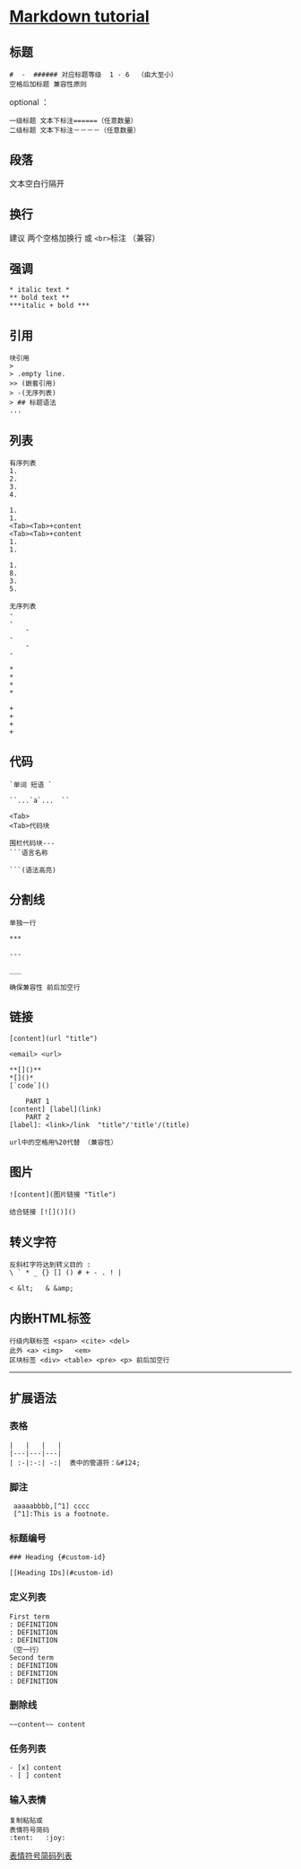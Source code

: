 # [Markdown tutorial](https://markdown.com.cn/basic-syntax/headings.html)

## 标题
```
#  -  ###### 对应标题等级  1 - 6  （由大至小）
空格后加标题 兼容性原则
```
optional ：
```
一级标题 文本下标注======（任意数量）
二级标题 文本下标注－－－－（任意数量）
```
## 段落
文本空白行隔开
## 换行
建议 两个空格加换行 或 `<br>`标注 （兼容）
## 强调
```
* italic text *
** bold text **
***italic + bold ***
```
## 引用
```
块引用
>
> .empty line.
>> (嵌套引用)
> -(无序列表)
> ## 标题语法
...
```
## 列表
```
有序列表
1.
2.
3.
4.

1.
1.
<Tab><Tab>+content
<Tab><Tab>+content
1.
1.

1.
8.
3.
5.

无序列表
- 
- 
	-
- 
	-
- 

* 
* 
* 
* 

+
+
+ 
+ 

```

## 代码
```
`单词 短语 `

``...`a`...  ``

<Tab>
<Tab>代码块

围栏代码块---
```语言名称

```(语法高亮)
```
## 分割线
```
单独一行

*** 

--- 

___

确保兼容性 前后加空行
```
## 链接
```
[content](url "title")

<email> <url>

**[]()**
*[]()*
[`code`]()

	PART 1
[content] [label](link)
	PART 2
[label]: <link>/link  "title"/'title'/(title)

url中的空格用%20代替 （兼容性）
```
## 图片
```
![content](图片链接 "Title")

结合链接 [![]()]()
```
## 转义字符
```
反斜杠字符达到转义目的 :
\ ` * _ {} [] () # + - . ! |

< &lt;   & &amp;
```
## 内嵌HTML标签
```
行级内联标签 <span> <cite> <del> 
此外 <a> <img>   <em>
区块标签 <div> <table> <pre> <p> 前后加空行

```

---

## 扩展语法
### 表格
```
|   |   |   |
|---|---|---|
| :-|:-:| -:|  表中的管道符：&#124;
```
### 脚注
```
 aaaaabbbb,[^1] cccc
 [^1]:This is a footnote.
```
### 标题编号
```
### Heading {#custom-id} 

[[Heading IDs](#custom-id)
```
### 定义列表
```
First term 
: DEFINITION
: DEFINITION
: DEFINITION
（空一行）
Second term
: DEFINITION
: DEFINITION
: DEFINITION
```
### 删除线
`~~content~~ content`
### 任务列表
```
- [x] content
- [ ] content
```
### 输入表情
```
复制粘贴或
表情符号简码
:tent:   :joy:
```
[表情符号简码列表](https://gist.github.com/rxaviers/7360908 "github页面")
